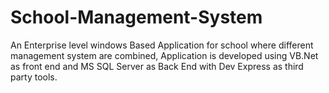 # School-Management-System
An Enterprise level windows Based Application for school where different management system are combined, Application is developed using VB.Net as front end and MS SQL Server as Back End with Dev Express as third party tools.
